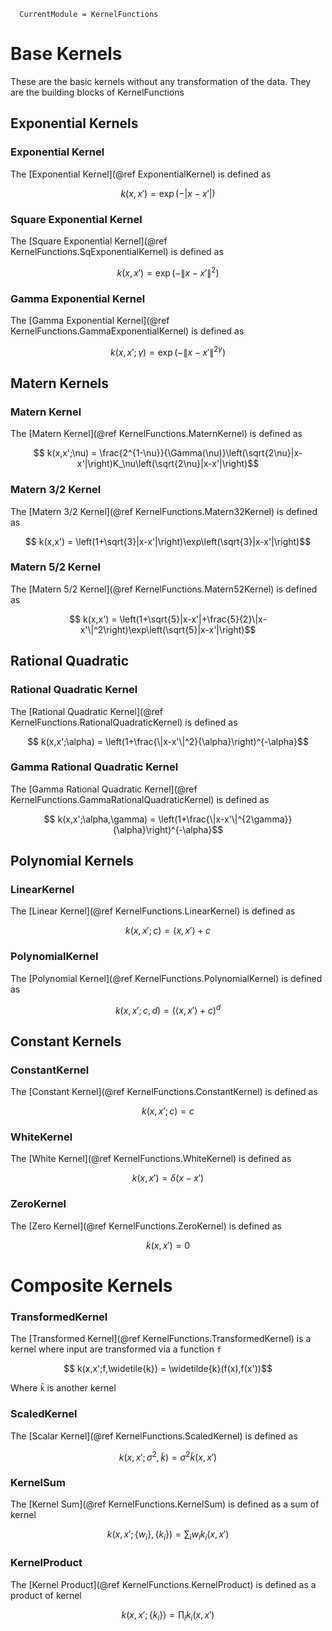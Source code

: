 ```@meta
  CurrentModule = KernelFunctions
```

# Base Kernels

These are the basic kernels without any transformation of the data. They are the building blocks of KernelFunctions

## Exponential Kernels

### Exponential Kernel

The [Exponential Kernel](@ref ExponentialKernel) is defined as
```math
  k(x,x') = \exp\left(-|x-x'|\right)
```

### Square Exponential Kernel

The [Square Exponential Kernel](@ref KernelFunctions.SqExponentialKernel) is defined as
```math
  k(x,x') = \exp\left(-\|x-x'\|^2\right)
```

### Gamma Exponential Kernel

The [Gamma Exponential Kernel](@ref KernelFunctions.GammaExponentialKernel) is defined as
```math
  k(x,x';\gamma) = \exp\left(-\|x-x'\|^{2\gamma}\right)
```

## Matern Kernels

### Matern Kernel

The [Matern Kernel](@ref KernelFunctions.MaternKernel) is defined as

```math
  k(x,x';\nu) = \frac{2^{1-\nu}}{\Gamma(\nu)}\left(\sqrt{2\nu}|x-x'|\right)K_\nu\left(\sqrt{2\nu}|x-x'|\right)
```

### Matern 3/2 Kernel

The [Matern 3/2 Kernel](@ref KernelFunctions.Matern32Kernel) is defined as

```math
  k(x,x') = \left(1+\sqrt{3}|x-x'|\right)\exp\left(\sqrt{3}|x-x'|\right)
```

### Matern 5/2 Kernel

The [Matern 5/2 Kernel](@ref KernelFunctions.Matern52Kernel) is defined as

```math
  k(x,x') = \left(1+\sqrt{5}|x-x'|+\frac{5}{2}\|x-x'\|^2\right)\exp\left(\sqrt{5}|x-x'|\right)
```

## Rational Quadratic

### Rational Quadratic Kernel

The [Rational Quadratic Kernel](@ref KernelFunctions.RationalQuadraticKernel) is defined as

```math
  k(x,x';\alpha) = \left(1+\frac{\|x-x'\|^2}{\alpha}\right)^{-\alpha}
```

### Gamma Rational Quadratic Kernel

The [Gamma Rational Quadratic Kernel](@ref KernelFunctions.GammaRationalQuadraticKernel) is defined as

```math
  k(x,x';\alpha,\gamma) = \left(1+\frac{\|x-x'\|^{2\gamma}}{\alpha}\right)^{-\alpha}
```

## Polynomial Kernels

### LinearKernel

The [Linear Kernel](@ref KernelFunctions.LinearKernel) is defined as

```math
  k(x,x';c) = \langle x,x'\rangle + c
```

### PolynomialKernel

The [Polynomial Kernel](@ref KernelFunctions.PolynomialKernel) is defined as

```math
  k(x,x';c,d) = \left(\langle x,x'\rangle + c\right)^d
```

## Constant Kernels

### ConstantKernel

The [Constant Kernel](@ref KernelFunctions.ConstantKernel) is defined as

```math
  k(x,x';c) = c
```

### WhiteKernel

The [White Kernel](@ref KernelFunctions.WhiteKernel) is defined as

```math
  k(x,x') = \delta(x-x')
```

### ZeroKernel

The [Zero Kernel](@ref KernelFunctions.ZeroKernel) is defined as

```math
  k(x,x') = 0
```

# Composite Kernels

### TransformedKernel

The [Transformed Kernel](@ref KernelFunctions.TransformedKernel) is a kernel where input are transformed via a function `f`

```math
  k(x,x';f,\widetile{k}) = \widetilde{k}(f(x),f(x'))
```

Where `k̃` is another kernel

### ScaledKernel

The [Scalar Kernel](@ref KernelFunctions.ScaledKernel) is defined as

```math
  k(x,x';\sigma^2,\widetilde{k}) = \sigma^2\widetilde{k}(x,x')
```

### KernelSum

The [Kernel Sum](@ref KernelFunctions.KernelSum) is defined as a sum of kernel

```math
  k(x,x';\{w_i\},\{k_i\}) = \sum_i w_i k_i(x,x')
```

### KernelProduct

The [Kernel Product](@ref KernelFunctions.KernelProduct) is defined as a product of kernel

```math
  k(x,x';\{k_i\}) = \prod_i k_i(x,x')
```
